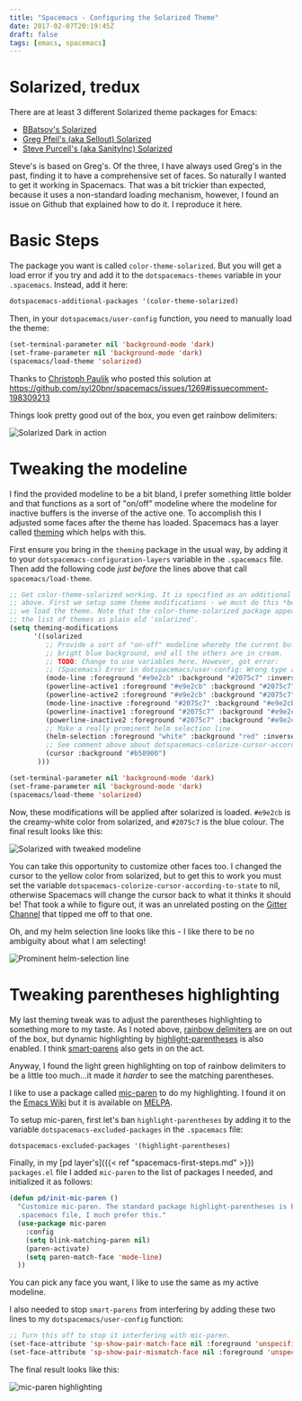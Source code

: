 ```yaml
---
title: "Spacemacs - Configuring the Solarized Theme"
date: 2017-02-07T20:19:45Z
draft: false
tags: [emacs, spacemacs]
---
```


# Solarized, tredux

There are at least 3 different Solarized theme packages for Emacs:

* [BBatsov's Solarized](https://github.com/bbatsov/solarized-emacs)
* [Greg Pfeil's (aka Sellout) Solarized](https://github.com/sellout/emacs-color-theme-solarized)
* [Steve Purcell's (aka SanityInc) Solarized](https://github.com/purcell/color-theme-sanityinc-solarized)

Steve's is based on Greg's. Of the three, I have always used Greg's in the past,
finding it to have a comprehensive set of faces. So naturally I wanted to get it
working in Spacemacs. That was a bit trickier than expected, because it uses a
non-standard loading mechanism, however, I found an issue on Github that
explained how to do it. I reproduce it here.

# Basic Steps

The package you want is called `color-theme-solarized`. But you will get a load
error if you try and add it to the `dotspacemacs-themes` variable in your
`.spacemacs`. Instead, add it here:

```lisp
dotspacemacs-additional-packages '(color-theme-solarized)
```

Then, in your `dotspacemacs/user-config` function, you need to manually load the
theme:

```lisp
(set-terminal-parameter nil 'background-mode 'dark)
(set-frame-parameter nil 'background-mode 'dark)
(spacemacs/load-theme 'solarized)
```

Thanks to [Christoph Paulik](https://github.com/cpaulik) who posted this
solution at
https://github.com/syl20bnr/spacemacs/issues/1269#issuecomment-198309213

Things look pretty good out of the box, you even get rainbow delimiters:

![Solarized Dark in action](default-solarized.gif)

# Tweaking the modeline

I find the provided modeline to be a bit bland, I prefer something little bolder
and that functions as a sort of "on/off" modeline where the modeline for
inactive buffers is the inverse of the active one. To accomplish this I adjusted
some faces after the theme has loaded. Spacemacs has a layer
called
[theming](https://github.com/syl20bnr/spacemacs/tree/master/layers/%2Bthemes/theming)
which helps with this.

First ensure you bring in the `theming` package in the usual way, by adding it to your
`dotspacemacs-configuration-layers` variable in the `.spacemacs` file. Then add
the following code *just before* the lines above that call `spacemacs/load-theme`.

```lisp
;; Get color-theme-solarized working. It is specified as an additional package
;; above. First we setup some theme modifications - we must do this *before*
;; we load the theme. Note that the color-theme-solarized package appears in
;; the list of themes as plain old 'solarized'.
(setq theming-modifications
      '((solarized
         ;; Provide a sort of "on-off" modeline whereby the current buffer has a nice
         ;; bright blue background, and all the others are in cream.
         ;; TODO: Change to use variables here. However, got error:
         ;; (Spacemacs) Error in dotspacemacs/user-config: Wrong type argument: stringp, pd-blue
         (mode-line :foreground "#e9e2cb" :background "#2075c7" :inverse-video nil)
         (powerline-active1 :foreground "#e9e2cb" :background "#2075c7" :inverse-video nil)
         (powerline-active2 :foreground "#e9e2cb" :background "#2075c7" :inverse-video nil)
         (mode-line-inactive :foreground "#2075c7" :background "#e9e2cb" :inverse-video nil)
         (powerline-inactive1 :foreground "#2075c7" :background "#e9e2cb" :inverse-video nil)
         (powerline-inactive2 :foreground "#2075c7" :background "#e9e2cb" :inverse-video nil)
         ;; Make a really prominent helm selection line.
         (helm-selection :foreground "white" :background "red" :inverse-video nil)
         ;; See comment above about dotspacemacs-colorize-cursor-according-to-state.
         (cursor :background "#b58900")
       )))

(set-terminal-parameter nil 'background-mode 'dark)
(set-frame-parameter nil 'background-mode 'dark)
(spacemacs/load-theme 'solarized)
```

Now, these modifications will be applied after solarized is loaded. `#e9e2cb` is
the creamy-white color from solarized, and `#2075c7` is the blue colour. The
final result looks like this:

![Solarized with tweaked modeline](solarized-adjusted.gif)

You can take this opportunity to customize other faces too. I changed the cursor
to the yellow color from solarized, but to get this to work you must set the
variable `dotspacemacs-colorize-cursor-according-to-state` to nil, otherwise
Spacemacs will change the cursor back to what it thinks it should be! That took
a while to figure out, it was an unrelated posting on
the [Gitter Channel](https://gitter.im/syl20bnr/spacemacs) that tipped me off to
that one.

Oh, and my helm selection line looks like this - I like there to be no ambiguity
about what I am selecting!

![Prominent helm-selection line](helm-selection.gif)

# Tweaking parentheses highlighting

My last theming tweak was to adjust the parentheses highlighting to something
more to my taste. As I noted
above, [rainbow delimiters](https://github.com/Fanael/rainbow-delimiters) are on
out of the box, but dynamic highlighting
by [highlight-parentheses](https://github.com/tsdh/highlight-parentheses.el) is
also enabled. I think [smart-parens](https://github.com/Fuco1/smartparens) also
gets in on the act.

Anyway, I found the light green highlighting on top of rainbow delimiters to be
a little too much...it made it *harder* to see the matching parentheses.

I like to use a package
called [mic-paren](https://www.emacswiki.org/emacs/mic-paren.el) to do my
highlighting. I found it on
the [Emacs Wiki](https://www.emacswiki.org/emacs/SiteMap) but it is available
on [MELPA](https://melpa.org/#/).

To setup mic-paren, first let's ban `highlight-parentheses` by adding it to the variable
`dotspacemacs-excluded-packages` in the `.spacemacs` file:

```lisp
dotspacemacs-excluded-packages '(highlight-parentheses)
```

Finally, in
my [pd layer's]({{< ref "spacemacs-first-steps.md" >}})
`packages.el` file I added `mic-paren` to the list of packages I needed, and
initialized it as follows:

```lisp
(defun pd/init-mic-paren ()
  "Customize mic-paren. The standard package highlight-parentheses is banned in my
  .spacemacs file, I much prefer this."
  (use-package mic-paren
    :config
    (setq blink-matching-paren nil)
    (paren-activate)
    (setq paren-match-face 'mode-line)
  ))
```

You can pick any face you want, I like to use the same as my active modeline.

I also needed to stop `smart-parens` from interfering by adding these two lines to my
`dotspacemacs/user-config` function:

```lisp
;; Turn this off to stop it interfering with mic-paren.
(set-face-attribute 'sp-show-pair-match-face nil :foreground 'unspecified :background 'unspecified)
(set-face-attribute 'sp-show-pair-mismatch-face nil :foreground 'unspecified :background 'unspecified)
```

The final result looks like this:

![mic-paren highlighting](mic-paren.gif)
